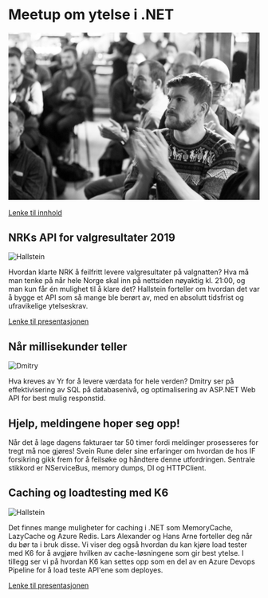 # Meetup om ytelse i .NET

![Meetup](https://github.com/novanet/fagkvelder/blob/master/20200305/content/Novanet2020-21.jpg)

[Lenke til innhold](https://github.com/novanet/fagkvelder/tree/master/20200305/content)

## NRKs API for valgresultater 2019

![Hallstein](https://github.com/novanet/fagkvelder/blob/master/20200305/content/Novanet2020-19.jpg)

Hvordan klarte NRK å feilfritt levere valgresultater på valgnatten? Hva må man tenke på når hele Norge skal inn på nettsiden nøyaktig kl. 21:00, og man kun får én mulighet til å klare det? Hallstein forteller om hvordan det var å bygge et API som så mange ble berørt av, med en absolutt tidsfrist og ufravikelige ytelseskrav.

[Lenke til presentasjonen](https://github.com/novanet/fagkvelder/tree/master/20200305/content/Valgresultater.pdf)


## Når millisekunder teller

![Dmitry](https://github.com/novanet/fagkvelder/blob/master/20200305/content/Novanet2020-24.jpg)

Hva kreves av Yr for å levere værdata for hele verden? Dmitry ser på effektivisering av SQL på databasenivå, og optimalisering av ASP.NET Web API for best mulig responstid.

## Hjelp, meldingene hoper seg opp!

Når det å lage dagens fakturaer tar 50 timer fordi meldinger prosesseres for tregt må noe gjøres! Svein Rune deler sine erfaringer om hvordan de hos IF forsikring gikk frem for å feilsøke og håndtere denne utfordringen. Sentrale stikkord er NServiceBus, memory dumps, DI og HTTPClient.

## Caching og loadtesting med K6

![Hallstein](https://github.com/novanet/fagkvelder/blob/master/20200305/content/Novanet2020-12.jpg)

Det finnes mange muligheter for caching i .NET som MemoryCache, LazyCache og Azure Redis. Lars Alexander og Hans Arne forteller deg når du bør ta i bruk disse. Vi viser deg også hvordan du kan kjøre load tester med K6 for å avgjøre hvilken av cache-løsningene som gir best ytelse. I tillegg ser vi på hvordan K6 kan settes opp som en del av en Azure Devops Pipeline for å load teste API'ene som deployes.

[Lenke til presentasjonen](https://github.com/novanet/fagkvelder/tree/master/20200305/content/CachingK6.pdf)

